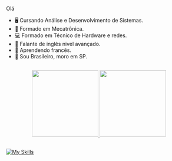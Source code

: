 Olá


* 🖥️ Cursando Análise e Desenvolvimento de Sistemas.
* 🦾 Formado em Mecatrônica.
* 💻 Formado em Técnico de Hardware e redes.
* 💬 Falante de inglês nivel avançado.
* 💬 Aprendendo francês.
* 🏡 Sou Brasileiro, moro em SP.

##

<div align="center">
  <a href="https://github.com/Edmilson-Manoel">
  <img height="180em" src="https://github-readme-stats.vercel.app/api?username=Edmilson-Manoel&show_icons=true&theme=dracula&include_all_commits=true&count_private=true"/>
  <img height="180em" src="https://github-readme-stats.vercel.app/api/top-langs/?username=Edmilson-Manoel&layout=compact&langs_count=7&theme=dracula"/>
</div>
  
##
  
[![My Skills](https://skillicons.dev/icons?i=mysql,c,androidstudio,python,photoshop,java,illustrator,raspberrypi,cs,figma,vscode,git,github,html,linux,&theme=dark)](#)
  
##
  
  
